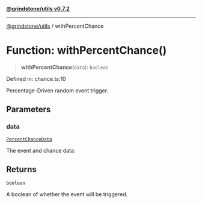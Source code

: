 [**@grindstone/utils v0.7.2**](../README.md)

***

[@grindstone/utils](../globals.md) / withPercentChance

# Function: withPercentChance()

> **withPercentChance**(`data`): `boolean`

Defined in: chance.ts:10

Percentage-Driven random event trigger.

## Parameters

### data

[`PercentChanceData`](../interfaces/PercentChanceData.md)

The event and chance data.

## Returns

`boolean`

A boolean of whether the event will be triggered.
